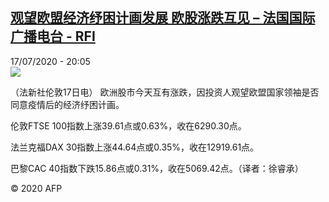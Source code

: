 <!--1595015856000-->
[观望欧盟经济纾困计画发展 欧股涨跌互见 – 法国国际广播电台 - RFI](http://www.rfi.fr//cn/contenu/20200717-%E8%A7%82%E6%9C%9B%E6%AC%A7%E7%9B%9F%E7%BB%8F%E6%B5%8E%E7%BA%BE%E5%9B%B0%E8%AE%A1%E7%94%BB%E5%8F%91%E5%B1%95-%E6%AC%A7%E8%82%A1%E6%B6%A8%E8%B7%8C%E4%BA%92%E8%A7%81)
------

<div>17/07/2020 - 20:05</div><img src="https://s.rfi.fr/media/display/c9b110ee-c862-11ea-8c0d-005056a98db9/w:310/p:16x9/eco0001b.200718020501.jpg"><div class="t-content__body u-clearfix"><div class="m-interstitial"></div><p>（法新社伦敦17日电）    欧洲股市今天互有涨跌，因投资人观望欧盟国家领袖是否同意疫情后的经济纾困计画。</p><p>    伦敦FTSE 100指数上涨39.61点或0.63%，收在6290.30点。</p><p>    法兰克福DAX 30指数上涨44.64点或0.35%，收在12919.61点。</p><p>    巴黎CAC 40指数下跌15.86点或0.31%，收在5069.42点。（译者：徐睿承）</p><p class="t-copyright">© 2020 AFP</p>        </div>
